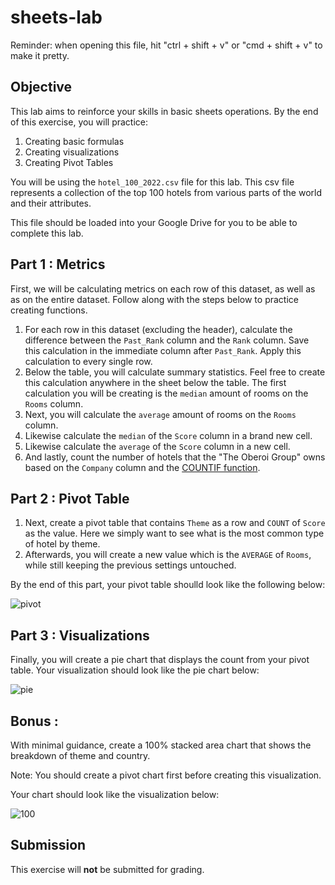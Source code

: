 # sheets-lab

Reminder: when opening this file, hit "ctrl + shift + v" or "cmd + shift + v" to make it pretty.

## Objective
This lab aims to reinforce your skills in basic sheets operations. By the end of this exercise, you will practice:
1. Creating basic formulas
2. Creating visualizations
3. Creating Pivot Tables

You will be using the `hotel_100_2022.csv` file for this lab. This csv file represents a collection of the top 100 hotels from various parts of the world and their attributes.

This file should be loaded into your Google Drive for you to be able to complete this lab.

## Part 1 : Metrics

First, we will be calculating metrics on each row of this dataset, as well as as on the entire dataset. Follow along with the steps below to practice creating functions.

1. For each row in this dataset (excluding the header), calculate the difference between the `Past_Rank` column and the `Rank` column. Save this calculation in the immediate column after `Past_Rank`. Apply this calculation to every single row.
2. Below the table, you will calculate summary statistics. Feel free to create this calculation anywhere in the sheet below the table. The first calculation you will be creating is the `median` amount of rooms on the `Rooms` column.
3. Next, you will calculate the `average` amount of rooms on the `Rooms` column. 
4. Likewise calculate the `median` of the `Score` column in a brand new cell.
5. Likewise calculate the `average` of the `Score` column in a new cell.
6. And lastly, count the number of hotels that the "The Oberoi Group" owns based on the `Company` column and the [COUNTIF function](https://support.google.com/docs/answer/3093480?hl=en).

## Part 2 : Pivot Table

1. Next, create a pivot table that contains `Theme` as a row and `COUNT` of `Score` as the value. Here we simply want to see what is the most common type of hotel by theme.
2. Afterwards, you will create a new value which is the `AVERAGE` of `Rooms`, while still keeping the previous settings untouched.

By the end of this part, your pivot table shoulld look like the following below:

![pivot](/images/pivotpng.png)

## Part 3 : Visualizations

Finally, you will create a pie chart that displays the count from your pivot table. Your visualization should look like the pie chart below:

![pie](/images/pie_chart.png)

## Bonus :

With minimal guidance, create a 100% stacked area chart that shows the breakdown of theme and country. 

Note: You should create a pivot chart first before creating this visualization. 

Your chart should look like the visualization below:

![100](/images/100.png)

## Submission

This exercise will **not** be submitted for grading.
